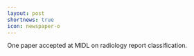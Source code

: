 ```yaml
---
layout: post
shortnews: true
icon: newspaper-o
---
```


One paper accepted at MIDL on radiology report classification.
